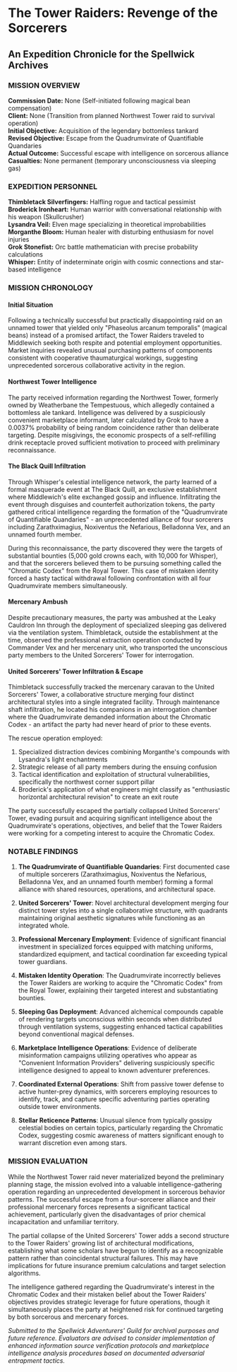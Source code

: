 # The Tower Raiders: Revenge of the Sorcerers
## An Expedition Chronicle for the Spellwick Archives

### MISSION OVERVIEW

**Commission Date:** None (Self-initiated following magical bean compensation)  
**Client:** None (Transition from planned Northwest Tower raid to survival operation)  
**Initial Objective:** Acquisition of the legendary bottomless tankard  
**Revised Objective:** Escape from the Quadrumvirate of Quantifiable Quandaries  
**Actual Outcome:** Successful escape with intelligence on sorcerous alliance  
**Casualties:** None permanent (temporary unconsciousness via sleeping gas)

### EXPEDITION PERSONNEL

**Thimbletack Silverfingers:** Halfling rogue and tactical pessimist  
**Broderick Ironheart:** Human warrior with conversational relationship with his weapon (Skullcrusher)  
**Lysandra Veil:** Elven mage specializing in theoretical improbabilities  
**Morganthe Bloom:** Human healer with disturbing enthusiasm for novel injuries  
**Grok Stonefist:** Orc battle mathematician with precise probability calculations  
**Whisper:** Entity of indeterminate origin with cosmic connections and star-based intelligence

### MISSION CHRONOLOGY

#### Initial Situation
Following a technically successful but practically disappointing raid on an unnamed tower that yielded only "Phaseolus arcanum temporalis" (magical beans) instead of a promised artifact, the Tower Raiders traveled to Middlewich seeking both respite and potential employment opportunities. Market inquiries revealed unusual purchasing patterns of components consistent with cooperative thaumaturgical workings, suggesting unprecedented sorcerous collaborative activity in the region.

#### Northwest Tower Intelligence
The party received information regarding the Northwest Tower, formerly owned by Weatherbane the Tempestuous, which allegedly contained a bottomless ale tankard. Intelligence was delivered by a suspiciously convenient marketplace informant, later calculated by Grok to have a 0.0037% probability of being random coincidence rather than deliberate targeting. Despite misgivings, the economic prospects of a self-refilling drink receptacle proved sufficient motivation to proceed with preliminary reconnaissance.

#### The Black Quill Infiltration
Through Whisper's celestial intelligence network, the party learned of a formal masquerade event at The Black Quill, an exclusive establishment where Middlewich's elite exchanged gossip and influence. Infiltrating the event through disguises and counterfeit authorization tokens, the party gathered critical intelligence regarding the formation of the "Quadrumvirate of Quantifiable Quandaries" - an unprecedented alliance of four sorcerers including Zarathximagius, Noxiventus the Nefarious, Belladonna Vex, and an unnamed fourth member.

During this reconnaissance, the party discovered they were the targets of substantial bounties (5,000 gold crowns each, with 10,000 for Whisper), and that the sorcerers believed them to be pursuing something called the "Chromatic Codex" from the Royal Tower. This case of mistaken identity forced a hasty tactical withdrawal following confrontation with all four Quadrumvirate members simultaneously.

#### Mercenary Ambush
Despite precautionary measures, the party was ambushed at the Leaky Cauldron Inn through the deployment of specialized sleeping gas delivered via the ventilation system. Thimbletack, outside the establishment at the time, observed the professional extraction operation conducted by Commander Vex and her mercenary unit, who transported the unconscious party members to the United Sorcerers' Tower for interrogation.

#### United Sorcerers' Tower Infiltration & Escape
Thimbletack successfully tracked the mercenary caravan to the United Sorcerers' Tower, a collaborative structure merging four distinct architectural styles into a single integrated facility. Through maintenance shaft infiltration, he located his companions in an interrogation chamber where the Quadrumvirate demanded information about the Chromatic Codex - an artifact the party had never heard of prior to these events.

The rescue operation employed:
1. Specialized distraction devices combining Morganthe's compounds with Lysandra's light enchantments
2. Strategic release of all party members during the ensuing confusion
3. Tactical identification and exploitation of structural vulnerabilities, specifically the northwest corner support pillar
4. Broderick's application of what engineers might classify as "enthusiastic horizontal architectural revision" to create an exit route

The party successfully escaped the partially collapsed United Sorcerers' Tower, evading pursuit and acquiring significant intelligence about the Quadrumvirate's operations, objectives, and belief that the Tower Raiders were working for a competing interest to acquire the Chromatic Codex.

### NOTABLE FINDINGS

1. **The Quadrumvirate of Quantifiable Quandaries**: First documented case of multiple sorcerers (Zarathximagius, Noxiventus the Nefarious, Belladonna Vex, and an unnamed fourth member) forming a formal alliance with shared resources, operations, and architectural space.

2. **United Sorcerers' Tower**: Novel architectural development merging four distinct tower styles into a single collaborative structure, with quadrants maintaining original aesthetic signatures while functioning as an integrated whole.

3. **Professional Mercenary Employment**: Evidence of significant financial investment in specialized forces equipped with matching uniforms, standardized equipment, and tactical coordination far exceeding typical tower guardians.

4. **Mistaken Identity Operation**: The Quadrumvirate incorrectly believes the Tower Raiders are working to acquire the "Chromatic Codex" from the Royal Tower, explaining their targeted interest and substantiating bounties.

5. **Sleeping Gas Deployment**: Advanced alchemical compounds capable of rendering targets unconscious within seconds when distributed through ventilation systems, suggesting enhanced tactical capabilities beyond conventional magical defenses.

6. **Marketplace Intelligence Operations**: Evidence of deliberate misinformation campaigns utilizing operatives who appear as "Convenient Information Providers" delivering suspiciously specific intelligence designed to appeal to known adventurer preferences.

7. **Coordinated External Operations**: Shift from passive tower defense to active hunter-prey dynamics, with sorcerers employing resources to identify, track, and capture specific adventuring parties operating outside tower environments.

8. **Stellar Reticence Patterns**: Unusual silence from typically gossipy celestial bodies on certain topics, particularly regarding the Chromatic Codex, suggesting cosmic awareness of matters significant enough to warrant discretion even among stars.

### MISSION EVALUATION

While the Northwest Tower raid never materialized beyond the preliminary planning stage, the mission evolved into a valuable intelligence-gathering operation regarding an unprecedented development in sorcerous behavior patterns. The successful escape from a four-sorcerer alliance and their professional mercenary forces represents a significant tactical achievement, particularly given the disadvantages of prior chemical incapacitation and unfamiliar territory.

The partial collapse of the United Sorcerers' Tower adds a second structure to the Tower Raiders' growing list of architectural modifications, establishing what some scholars have begun to identify as a recognizable pattern rather than coincidental structural failures. This may have implications for future insurance premium calculations and target selection algorithms.

The intelligence gathered regarding the Quadrumvirate's interest in the Chromatic Codex and their mistaken belief about the Tower Raiders' objectives provides strategic leverage for future operations, though it simultaneously places the party at heightened risk for continued targeting by both sorcerous and mercenary forces.

*Submitted to the Spellwick Adventurers' Guild for archival purposes and future reference. Evaluators are advised to consider implementation of enhanced information source verification protocols and marketplace intelligence analysis procedures based on documented adversarial entrapment tactics.*
